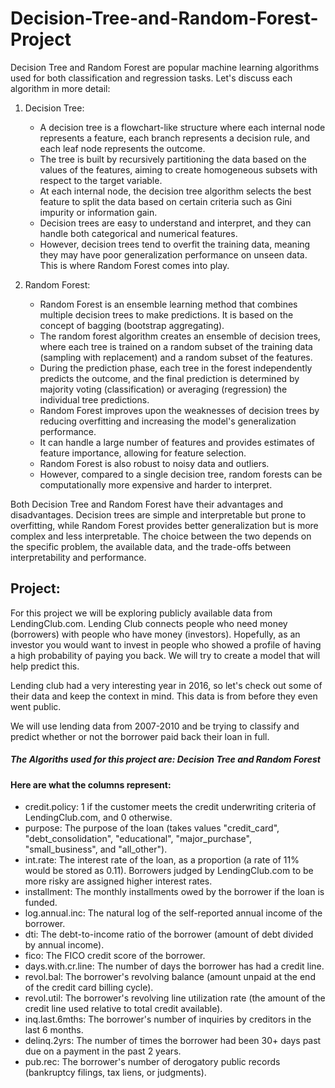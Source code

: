 # Decision-Tree-and-Random-Forest-Project
Decision Tree and Random Forest are popular machine learning algorithms used for both classification and regression tasks. Let's discuss each algorithm in more detail:

1. Decision Tree:
   - A decision tree is a flowchart-like structure where each internal node represents a feature, each branch represents a decision rule, and each leaf node represents the outcome.
   - The tree is built by recursively partitioning the data based on the values of the features, aiming to create homogeneous subsets with respect to the target variable.
   - At each internal node, the decision tree algorithm selects the best feature to split the data based on certain criteria such as Gini impurity or information gain.
   - Decision trees are easy to understand and interpret, and they can handle both categorical and numerical features.
   - However, decision trees tend to overfit the training data, meaning they may have poor generalization performance on unseen data. This is where Random Forest comes into play.

2. Random Forest:
   - Random Forest is an ensemble learning method that combines multiple decision trees to make predictions. It is based on the concept of bagging (bootstrap aggregating).
   - The random forest algorithm creates an ensemble of decision trees, where each tree is trained on a random subset of the training data (sampling with replacement) and a random subset of the features.
   - During the prediction phase, each tree in the forest independently predicts the outcome, and the final prediction is determined by majority voting (classification) or averaging (regression) the individual tree predictions.
   - Random Forest improves upon the weaknesses of decision trees by reducing overfitting and increasing the model's generalization performance.
   - It can handle a large number of features and provides estimates of feature importance, allowing for feature selection.
   - Random Forest is also robust to noisy data and outliers.
   - However, compared to a single decision tree, random forests can be computationally more expensive and harder to interpret.

Both Decision Tree and Random Forest have their advantages and disadvantages. Decision trees are simple and interpretable but prone to overfitting, while Random Forest provides better generalization but is more complex and less interpretable. The choice between the two depends on the specific problem, the available data, and the trade-offs between interpretability and performance.

## Project:
For this project we will be exploring publicly available data from LendingClub.com. Lending Club connects people who need money (borrowers) with people who have money (investors). Hopefully, as an investor you would want to invest in people who showed a profile of having a high probability of paying you back. We will try to create a model that will help predict this.

Lending club had a very interesting year in 2016, so let's check out some of their data and keep the context in mind. This data is from before they even went public.

We will use lending data from 2007-2010 and be trying to classify and predict whether or not the borrower paid back their loan in full.
##### The Algoriths used for this project are:  Decision Tree and Random Forest

#### Here are what the columns represent:

* credit.policy: 1 if the customer meets the credit underwriting criteria of LendingClub.com, and 0 otherwise.
* purpose: The purpose of the loan (takes values "credit_card", "debt_consolidation", "educational", "major_purchase", "small_business", and "all_other").
* int.rate: The interest rate of the loan, as a proportion (a rate of 11% would be stored as 0.11). Borrowers judged by LendingClub.com to be more risky are assigned higher interest rates.
* installment: The monthly installments owed by the borrower if the loan is funded.
* log.annual.inc: The natural log of the self-reported annual income of the borrower.
* dti: The debt-to-income ratio of the borrower (amount of debt divided by annual income).
* fico: The FICO credit score of the borrower.
* days.with.cr.line: The number of days the borrower has had a credit line.
* revol.bal: The borrower's revolving balance (amount unpaid at the end of the credit card billing cycle).
* revol.util: The borrower's revolving line utilization rate (the amount of the credit line used relative to total credit available).
* inq.last.6mths: The borrower's number of inquiries by creditors in the last 6 months.
* delinq.2yrs: The number of times the borrower had been 30+ days past due on a payment in the past 2 years.
* pub.rec: The borrower's number of derogatory public records (bankruptcy filings, tax liens, or judgments).




